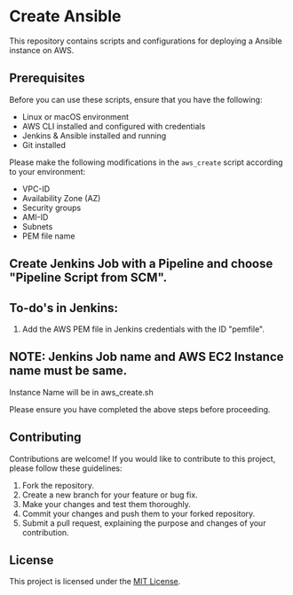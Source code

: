 # Create Ansible

This repository contains scripts and configurations for deploying a Ansible instance on AWS.

## Prerequisites

Before you can use these scripts, ensure that you have the following:

- Linux or macOS environment
- AWS CLI installed and configured with credentials
- Jenkins & Ansible installed and running
- Git installed

Please make the following modifications in the `aws_create` script according to your environment:
- VPC-ID
- Availability Zone (AZ)
- Security groups
- AMI-ID
- Subnets
- PEM file name

## Create Jenkins Job with a Pipeline and choose "Pipeline Script from SCM".

To-do's in Jenkins:
------------------------------------------
1. Add the AWS PEM file in Jenkins credentials with the ID "pemfile".

## NOTE: Jenkins Job name and AWS EC2 Instance name must be same.
Instance Name will be in aws_create.sh

Please ensure you have completed the above steps before proceeding.

## Contributing

Contributions are welcome! If you would like to contribute to this project, please follow these guidelines:

1. Fork the repository.
2. Create a new branch for your feature or bug fix.
3. Make your changes and test them thoroughly.
4. Commit your changes and push them to your forked repository.
5. Submit a pull request, explaining the purpose and changes of your contribution.

## License

This project is licensed under the [MIT License](LICENSE).
